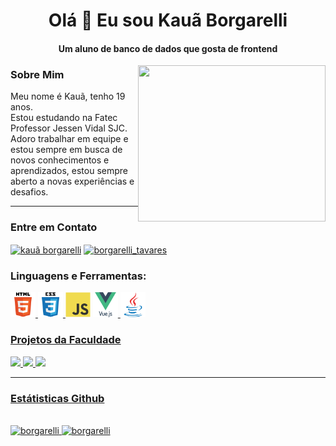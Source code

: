 <h1 align="center">Olá 👋 Eu sou Kauã Borgarelli</h1>
<h4 align="center">Um aluno de banco de dados que gosta de frontend</h3>


<img  align="right" height="250" width="300"  src="https://user-images.githubusercontent.com/79945984/197029125-1527dcae-8daf-455c-aa48-c0e6484ba26c.gif"/>

### Sobre Mim
<p align="left">Meu nome é Kauã, tenho 19 anos.<br/>
Estou estudando na Fatec Professor Jessen Vidal SJC.<br/>
Adoro trabalhar em equipe e estou sempre em busca de novos conhecimentos e aprendizados, estou sempre aberto a novas experiências e desafios.<br/></p>
<hr>

### Entre em Contato
<p align="left">
<a href="https://www.linkedin.com/in/kau%C3%A3-borgarelli-5bb67220a" target="blank"><img align="center" src="https://raw.githubusercontent.com/rahuldkjain/github-profile-readme-generator/master/src/images/icons/Social/linked-in-alt.svg" alt="kauã borgarelli" height="30" width="40" /></a>
<a href="https://instagram.com/borgarelli_tavares" target="blank"><img align="center" src="https://raw.githubusercontent.com/rahuldkjain/github-profile-readme-generator/master/src/images/icons/Social/instagram.svg" alt="borgarelli_tavares" height="30" width="40" /></a>
</p>

<h3 align="left">Linguagens e Ferramentas:</h3>
<p align="left"> 
<a href="https://www.w3.org/html/" target="_blank" rel="noreferrer"> <img src="https://raw.githubusercontent.com/devicons/devicon/master/icons/html5/html5-original-wordmark.svg" alt="html5" width="40" height="40"/> </a> <a href="https://developer.mozilla.org/en-US/docs/Web/JavaScript" target="_blank" rel="noreferrer"><a href="https://www.w3schools.com/css/" target="_blank" rel="noreferrer"> <img src="https://raw.githubusercontent.com/devicons/devicon/master/icons/css3/css3-original-wordmark.svg" alt="css3" width="40" height="40"/> </a>  <img src="https://raw.githubusercontent.com/devicons/devicon/master/icons/javascript/javascript-original.svg" alt="javascript" width="40" height="40"/> </a> <a href="https://vuejs.org/" target="_blank" rel="noreferrer"> <img src="https://raw.githubusercontent.com/devicons/devicon/master/icons/vuejs/vuejs-original-wordmark.svg" alt="vuejs" width="40" height="40"/> </a>
<img src="https://raw.githubusercontent.com/devicons/devicon/master/icons/java/java-original.svg" alt="java" width="40" height="40"/> </a> <a href="https://developer.mozilla.org/en-US/docs/Web/JavaScript" target="_blank" rel="noreferrer"></p>

### Projetos da Faculdade
<p align="left">
<a href="https://github.com/TheLooksDatabase/Julius" target="_blank"> <img width="70px" src="https://user-images.githubusercontent.com/79945984/197222019-221a4cdf-2153-48b9-9adc-7c6ac2d6f4c8.png"/>
<a href="https://github.com/DolphinDatabase/SGBD_Health" target="_blank"> <img width="80px" src="https://user-images.githubusercontent.com/79945984/197222284-77384beb-7dc8-4ef3-bafe-fe26cc6b6193.png"/>
<a href="https://github.com/DolphinDatabase/DescontOn" target="_blank"> <img width="80px" src="https://user-images.githubusercontent.com/79945984/197225485-8eb36177-3d8d-4950-ad88-5324447f6427.png"/>
</p>
<hr>

### Estátisticas Github
<br>
<div align="left">
<img height="150em" src="https://github-readme-stats.vercel.app/api?username=borgarelli&show_icons=true&theme=tokyonight&locale=en" alt="borgarelli" />
<img height="150em" src="https://github-readme-stats.vercel.app/api/top-langs?username=borgarelli&show_icons=true&theme=tokyonight&text_color=00ffd2&locale=en&layout=compact" alt="borgarelli" />
</div>


